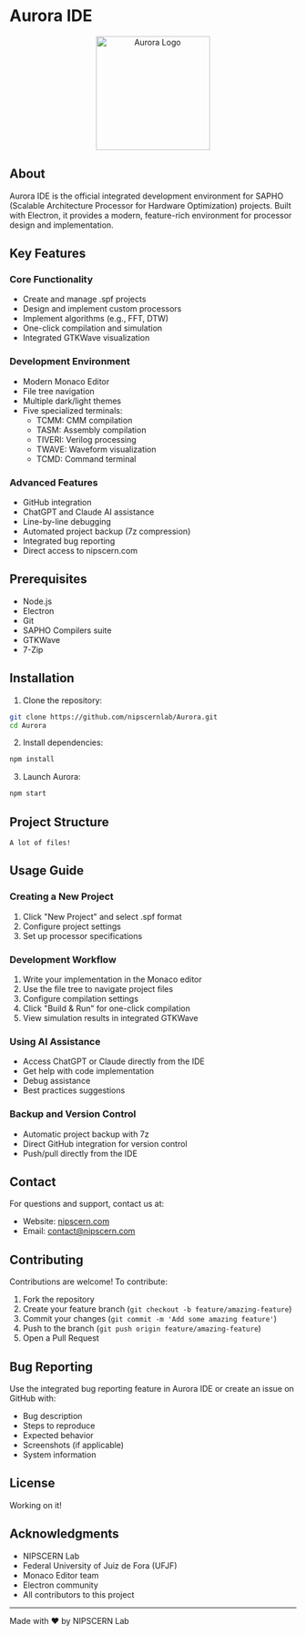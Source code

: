 # Aurora IDE

<div align="center">
  <img src="https://github.com/nipscernlab/Aurora/blob/main/assets/icons/sapho&aurora_icon.ico" alt="Aurora Logo" width="200"/>
</div>

## About

Aurora IDE is the official integrated development environment for SAPHO (Scalable Architecture Processor for Hardware Optimization) projects. Built with Electron, it provides a modern, feature-rich environment for processor design and implementation.

## Key Features

### Core Functionality
- Create and manage .spf projects
- Design and implement custom processors
- Implement algorithms (e.g., FFT, DTW)
- One-click compilation and simulation
- Integrated GTKWave visualization

### Development Environment
- Modern Monaco Editor
- File tree navigation
- Multiple dark/light themes
- Five specialized terminals:
  - TCMM: CMM compilation
  - TASM: Assembly compilation
  - TIVERI: Verilog processing
  - TWAVE: Waveform visualization
  - TCMD: Command terminal

### Advanced Features
- GitHub integration
- ChatGPT and Claude AI assistance
- Line-by-line debugging
- Automated project backup (7z compression)
- Integrated bug reporting
- Direct access to nipscern.com

## Prerequisites

- Node.js
- Electron
- Git
- SAPHO Compilers suite
- GTKWave
- 7-Zip

## Installation

1. Clone the repository:
```bash
git clone https://github.com/nipscernlab/Aurora.git
cd Aurora
```

2. Install dependencies:
```bash
npm install
```

3. Launch Aurora:
```bash
npm start
```

## Project Structure

```
A lot of files!
```

## Usage Guide

### Creating a New Project
1. Click "New Project" and select .spf format
2. Configure project settings
3. Set up processor specifications

### Development Workflow
1. Write your implementation in the Monaco editor
2. Use the file tree to navigate project files
3. Configure compilation settings
4. Click "Build & Run" for one-click compilation
5. View simulation results in integrated GTKWave

### Using AI Assistance
- Access ChatGPT or Claude directly from the IDE
- Get help with code implementation
- Debug assistance
- Best practices suggestions

### Backup and Version Control
- Automatic project backup with 7z
- Direct GitHub integration for version control
- Push/pull directly from the IDE

## Contact

For questions and support, contact us at:
- Website: [nipscern.com](https://nipscern.com)
- Email: contact@nipscern.com

## Contributing

Contributions are welcome! To contribute:

1. Fork the repository
2. Create your feature branch (`git checkout -b feature/amazing-feature`)
3. Commit your changes (`git commit -m 'Add some amazing feature'`)
4. Push to the branch (`git push origin feature/amazing-feature`)
5. Open a Pull Request

## Bug Reporting

Use the integrated bug reporting feature in Aurora IDE or create an issue on GitHub with:
- Bug description
- Steps to reproduce
- Expected behavior
- Screenshots (if applicable)
- System information

## License

Working on it!

## Acknowledgments

- NIPSCERN Lab
- Federal University of Juiz de Fora (UFJF)
- Monaco Editor team
- Electron community
- All contributors to this project

---

Made with ❤️ by NIPSCERN Lab
